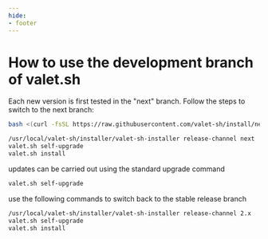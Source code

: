 ```yaml
---
hide:
- footer
---
```


# How to use the development branch of valet.sh

Each new version is first tested in the "next" branch. Follow the steps to switch to the next branch:

```bash
bash <(curl -fsSL https://raw.githubusercontent.com/valet-sh/install/next/install.sh)

/usr/local/valet-sh/installer/valet-sh-installer release-channel next
valet.sh self-upgrade
valet.sh install
```


updates can be carried out using the standard upgrade command

```bash
valet.sh self-upgrade
```

use the following commands to switch back to the stable release branch
```bash
/usr/local/valet-sh/installer/valet-sh-installer release-channel 2.x
valet.sh self-upgrade
valet.sh install
```
